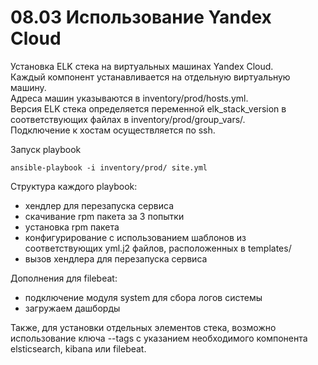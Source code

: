 # 08.03 Использование Yandex Cloud

Установка ELK cтека на виртуальных машинах Yandex Cloud.   
Каждый компонент устанавливается на отдельную виртуальную машину.   
Адреса машин указываются в inventory/prod/hosts.yml.   
Версия  ELK стека определяется переменной elk_stack_version в соответствующих файлах в inventory/prod/group_vars/.   
Подключение к хостам осуществляется по ssh.   

Запуск playbook
```
ansible-playbook -i inventory/prod/ site.yml
```

Структура каждого playbook:   
- хендлер для перезапуска сервиса
- скачивание rpm пакета за 3 попытки
- установка rpm пакета
- конфигурирование с использованием шаблонов из соответствующих yml.j2 файлов, расположенных в templates/
- вызов хендлера для перезапуска сервиса

Дополнения для filebeat:   
- подключение модуля system для сбора логов системы
- загружаем дашборды

Также, для установки отдельных элементов стека, возможно использование ключа --tags с указанием необходимого компонента elsticsearch, kibana или filebeat.
